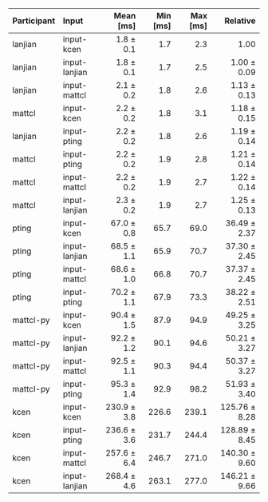 | Participant | Input | Mean [ms] | Min [ms] | Max [ms] | Relative |
|:---|:---|---:|---:|---:|---:|
| lanjian | input-kcen | 1.8 ± 0.1 | 1.7 | 2.3 | 1.00 |
| lanjian | input-lanjian | 1.8 ± 0.1 | 1.7 | 2.5 | 1.00 ± 0.09 |
| lanjian | input-mattcl | 2.1 ± 0.2 | 1.8 | 2.6 | 1.13 ± 0.13 |
| mattcl | input-kcen | 2.2 ± 0.2 | 1.8 | 3.1 | 1.18 ± 0.15 |
| lanjian | input-pting | 2.2 ± 0.2 | 1.8 | 2.6 | 1.19 ± 0.14 |
| mattcl | input-pting | 2.2 ± 0.2 | 1.9 | 2.8 | 1.21 ± 0.14 |
| mattcl | input-mattcl | 2.2 ± 0.2 | 1.9 | 2.7 | 1.22 ± 0.14 |
| mattcl | input-lanjian | 2.3 ± 0.2 | 1.9 | 2.7 | 1.25 ± 0.13 |
| pting | input-kcen | 67.0 ± 0.8 | 65.7 | 69.0 | 36.49 ± 2.37 |
| pting | input-lanjian | 68.5 ± 1.1 | 65.9 | 70.7 | 37.30 ± 2.45 |
| pting | input-mattcl | 68.6 ± 1.0 | 66.8 | 70.7 | 37.37 ± 2.45 |
| pting | input-pting | 70.2 ± 1.1 | 67.9 | 73.3 | 38.22 ± 2.51 |
| mattcl-py | input-kcen | 90.4 ± 1.5 | 87.9 | 94.9 | 49.25 ± 3.25 |
| mattcl-py | input-lanjian | 92.2 ± 1.2 | 90.1 | 94.6 | 50.21 ± 3.27 |
| mattcl-py | input-mattcl | 92.5 ± 1.1 | 90.3 | 94.4 | 50.37 ± 3.27 |
| mattcl-py | input-pting | 95.3 ± 1.4 | 92.9 | 98.2 | 51.93 ± 3.40 |
| kcen | input-kcen | 230.9 ± 3.8 | 226.6 | 239.1 | 125.76 ± 8.28 |
| kcen | input-pting | 236.6 ± 3.6 | 231.7 | 244.4 | 128.89 ± 8.45 |
| kcen | input-mattcl | 257.6 ± 6.4 | 246.7 | 271.0 | 140.30 ± 9.60 |
| kcen | input-lanjian | 268.4 ± 4.6 | 263.1 | 277.0 | 146.21 ± 9.66 |
